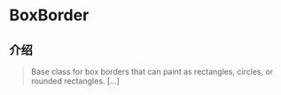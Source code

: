 # BoxBorder

## 介绍

> Base class for box borders that can paint as rectangles, circles, or rounded rectangles. [...]
